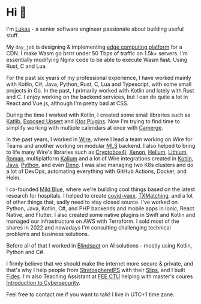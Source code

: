 # Hi 👋
I'm [Lukas](https://lukas.forst.dev) - a senior software engineer passionate about building useful stuff.

My `day_job` is designing & implementing [edge computing platform](https://www.cdn77.com/blog/empowering-control-with-edge-computing) for a CDN. I make Wasm go brrrr
under 50 Tbps of traffic on 1.5k+ servers. I'm essentially modifying Nginx code to be able to execute Wasm __fast__.
Using Rust, C and Lua.

For the past six years of my professional experience, I have worked mainly with
Kotlin, C#, Java, Python, Rust, C, Lua and Typescript, with some small projects in Go.
In the past, I primarily worked with Kotlin and lately with Rust and C.
I enjoy working on the backend services, but I can do quite a lot in React and Vue.js,
although I'm pretty bad at CSS.

During the time I worked with Kotlin, I created some small libraries such as
[Katlib](https://github.com/LukasForst/katlib), [Exposed Upsert](https://github.com/LukasForst/exposed-upsert)
and [Ktor Plugins](https://github.com/LukasForst/ktor-plugins).
Now I'm trying to find time to simplify working with multiple calendars at once with
[Camerge](https://github.com/LukasForst/camerge).

In the past years, I worked in [Wire](https://wire.com), where I lead a team working on
Wire for Teams and another working on modular [MLS](https://en.wikipedia.org/wiki/Messaging_Layer_Security)
backend. I also helped to bring to life many Wire's libraries such as
[Cryptobox4j](https://github.com/wireapp/cryptobox4j), [Xenon](https://github.com/wireapp/xenon),
[Helium](https://github.com/wireapp/helium), [Lithium](https://github.com/wireapp/lithium),
[Roman](https://github.com/wireapp/roman), multiplatform [Kalium](https://github.com/wireapp/kalium)
and a lot of Wire integrations created in [Kotlin](https://github.com/wireapp/poll-bot),
[Java](https://github.com/wireapp/echo-bot), [Python](https://github.com/wireapp/charon), and even
[Deno](https://github.com/wireapp/admin-broadcast).
I was also managing two K8s clusters and do a lot of DevOps, automating everything with GitHub Actions,
Docker, and Helm.

I co-founded [Mild Blue](https://mild.blue), where we're building cool things based on the latest
research for hospitals. I helped to create [covid-vaxx](https://github.com/mild-blue/covid-vaxx),
[TXMatching](https://github.com/mild-blue/txmatching), and a lot of other things that,
sadly need to stay closed source. I've worked on Python, Java, Kotlin, C#, and PHP backends and mobile apps
in Ionic, React Native, and Flutter. I also created some native plugins in Swift and Kotlin and managed
our infrastructure on AWS with Terraform. I sold most of the shares in 2022 and nowadays I'm consulting
challenging technical problems and business solutions.

Before all of that I worked in [Blindspot](https://blindspot.ai/) on AI solutions - mostly using Kotlin,
Python and C#.

I firmly believe that we should make the internet more secure & private, and that's why I help people
from [StratosphereIPS](https://www.stratosphereips.org/) with their
[Slips](https://github.com/stratosphereips/StratosphereLinuxIPS), and I built
[Fides](https://github.com/LukasForst/fides).
I'm also Teaching Assistant at [FEE CTU](https://fel.cvut.cz/) helping with master's coures
[Introduction to Cybersecurity](https://cw.fel.cvut.cz/b231/courses/bsy/start).

Feel free to contact me if you want to talk! I live in UTC+1 time zone.
